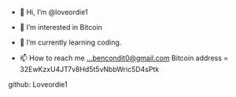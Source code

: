 - 👋 Hi, I’m @loveordie1
- 👀 I’m interested in Bitcoin
- 🌱 I’m currently learning coding.

- 📫 How to reach me ...bencondit0@gmail.com
Bitcoin address = 32EwKzxU4JT7v8Hd5t5vNbbWric5D4sPtk

<!---
loveordie1/loveordie1 is a ✨ special ✨ repository because its `README.md` (this file) appears on your GitHub profile.
You can click the Preview link to take a look at your changes.
--->

github: Loveordie1
